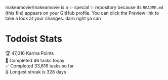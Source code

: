 makeamovie/makeamovie is a ✨ special ✨ repository because its `README.md` (this file) appears on your GitHub profile.
You can click the Preview link to take a look at your changes. darn right ya can

# Todoist Stats

<!-- TODO-IST:START -->
🏆  47,016 Karma Points           
🌸  Completed 46 tasks today           
✅  Completed 33,616 tasks so far           
⏳  Longest streak is 328 days
<!-- TODO-IST:END -->